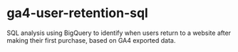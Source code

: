 # ga4-user-retention-sql
SQL analysis using BigQuery to identify when users return to a website after making their first purchase, based on GA4 exported data.
